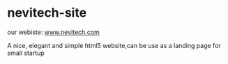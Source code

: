 nevitech-site
=============

our webiste:
www.nevitech.com

A nice, elegant and simple html5 website,can be use as a landing page for small startup